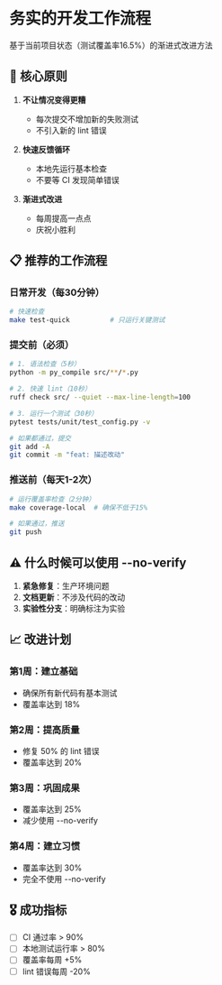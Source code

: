 # 务实的开发工作流程

基于当前项目状态（测试覆盖率16.5%）的渐进式改进方法

## 🎯 核心原则

1. **不让情况变得更糟**
   - 每次提交不增加新的失败测试
   - 不引入新的 lint 错误

2. **快速反馈循环**
   - 本地先运行基本检查
   - 不要等 CI 发现简单错误

3. **渐进式改进**
   - 每周提高一点点
   - 庆祝小胜利

## 📋 推荐的工作流程

### 日常开发（每30分钟）
```bash
# 快速检查
make test-quick          # 只运行关键测试
```

### 提交前（必须）
```bash
# 1. 语法检查（5秒）
python -m py_compile src/**/*.py

# 2. 快速 lint（10秒）
ruff check src/ --quiet --max-line-length=100

# 3. 运行一个测试（30秒）
pytest tests/unit/test_config.py -v

# 如果都通过，提交
git add -A
git commit -m "feat: 描述改动"
```

### 推送前（每天1-2次）
```bash
# 运行覆盖率检查（2分钟）
make coverage-local  # 确保不低于15%

# 如果通过，推送
git push
```

## ⚠️ 什么时候可以使用 --no-verify

1. **紧急修复**：生产环境问题
2. **文档更新**：不涉及代码的改动
3. **实验性分支**：明确标注为实验

## 📈 改进计划

### 第1周：建立基础
- 确保所有新代码有基本测试
- 覆盖率达到 18%

### 第2周：提高质量
- 修复 50% 的 lint 错误
- 覆盖率达到 20%

### 第3周：巩固成果
- 覆盖率达到 25%
- 减少使用 --no-verify

### 第4周：建立习惯
- 覆盖率达到 30%
- 完全不使用 --no-verify

## 🎖️ 成功指标

- [ ] CI 通过率 > 90%
- [ ] 本地测试运行率 > 80%
- [ ] 覆盖率每周 +5%
- [ ] lint 错误每周 -20%
